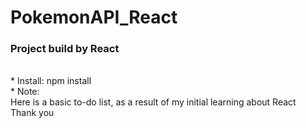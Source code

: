 # PokemonAPI_React
<h3>Project build by React</h3></br>
* Install: npm install <br>
* Note: </br>
Here is a basic to-do list, as a result of my initial learning about React </br>
Thank you</br>


